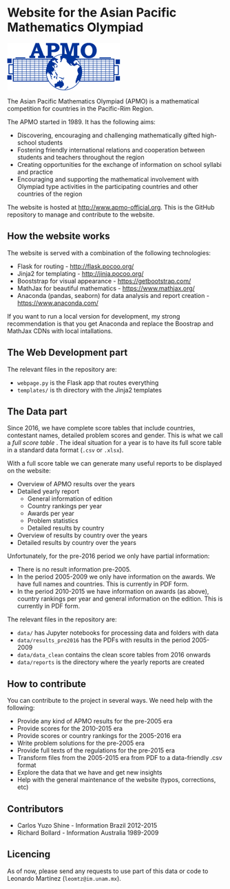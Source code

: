 # Website for the Asian Pacific Mathematics Olympiad

![APMO logo](/static/apmologo.gif "Logo Title Text 1")

The Asian Pacific Mathematics Olympiad (APMO) is a mathematical competition for countries in the Pacific-Rim Region.
      
The APMO started in 1989. It has the following aims:
  
- Discovering, encouraging and challenging mathematically gifted high-school students
- Fostering friendly international relations and cooperation between students and teachers throughout the region
- Creating opportunities for the exchange of information on school syllabi and practice
- Encouraging and supporting the mathematical involvement with Olympiad type activities in the participating countries and other countries of the region

The website is hosted at http://www.apmo-official.org. This is the GitHub repository to manage and contribute to the website.

## How the website works

The website is served with a combination of the following technologies:

- Flask for routing - http://flask.pocoo.org/
- Jinja2 for templating - http://jinja.pocoo.org/
- Booststrap for visual appearance  - https://getbootstrap.com/
- MathJax for beautiful mathematics - https://www.mathjax.org/
- Anaconda (pandas, seaborn) for data analysis and report creation - https://www.anaconda.com/

If you want to run a local version for development, my strong recommendation is that you get Anaconda and replace the Boostrap and MathJax CDNs with local intallations.

## The Web Development part

The relevant files in the repository are:

- `webpage.py` is the Flask app that routes everything
- `templates/` is th directory with the Jinja2 templates

## The Data part

Since 2016, we have complete score tables that include countries, contestant names, detailed problem scores and gender. This is what we call a <i> full score table </i>. The ideal situation for a year is to have its full score table in a standard data format (`.csv` or `.xlsx`).

With a full score table we can generate many useful reports to be displayed on the website:

- Overview of APMO results over the years
- Detailed yearly report
    - General information of edition
    - Country rankings per year
    - Awards per year
    - Problem statistics
    - Detailed results by country
- Overview of results by country over the years
- Detailed results by country over the years

Unfortunately, for the pre-2016 period we only have partial information:

- There is no result information pre-2005.
- In the period 2005-2009 we only have information on the awards. We have full names and countries. This is currently in PDF form.
- In the period 2010-2015 we have information on awards (as above), country rankings per year and general information on the edition. This is currently in PDF form.

The relevant files in the repository are:

- `data/` has Jupyter notebooks for processing data and folders with data
- `data/results_pre2016` has the PDFs with results in the period 2005-2009
- `data/data_clean` contains the clean score tables from 2016 onwards
- `data/reports` is the directory where the yearly reports are created

## How to contribute

You can contribute to the project in several ways. We need help with the following:

- Provide any kind of APMO results for the pre-2005 era
- Provide scores for the 2010-2015 era
- Provide scores or country rankings for the 2005-2016 era
- Write problem solutions for the pre-2005 era
- Provide full texts of the regulations for the pre-2015 era 
- Transform files from the 2005-2015 era from PDF to a data-friendly .csv format
- Explore the data that we have and get new insights
- Help with the general maintenance of the website (typos, corrections, etc)

## Contributors

- Carlos Yuzo Shine - Information Brazil 2012-2015
- Richard Bollard - Information Australia 1989-2009

## Licencing

As of now, please send any requests to use part of this data or code to Leonardo Martínez (`leomtz@im.unam.mx`).